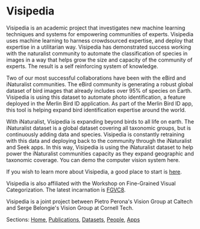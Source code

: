 
# Visipedia

Visipedia is an academic project that investigates new machine learning techniques and systems for empowering communities of experts.  Visipedia uses machine learning to harness crowdsourced expertise, and deploy that expertise in a utilitarian way. Visipedia has demonstrated success working with the naturalist community to automate the classification of species in images in a way that helps grow the size and capacity of the community of experts. The result is a self reinforcing system of knowledge.

Two of our most successful collaborations have been with the eBird and  iNaturalist communities. The eBird community is generating a robust global dataset of bird images that already includes over 95% of species on Earth. Visipedia is using this dataset to automate photo identification, a feature deployed in the Merlin Bird ID application.  As part of the Merlin Bird ID app, this tool is helping expand bird identification expertise around the world.

With iNaturalist, Visipedia is expanding beyond birds to all life on earth.  The iNaturalist dataset is a global dataset covering all taxonomic groups, but is continuously adding data and species.  Visipedia is constantly retraining with this data and deploying back to the community through the iNaturalist and Seek apps.  In this way, Visipedia is using the iNaturalist dataset to help power the iNaturalist communities capacity as they expand geographic and taxonomic coverage. You can demo the computer vision system here. 

If you wish to learn more about Visipedia, a good place to start is [here](http://www.vision.caltech.edu/publications/perona-ProcIEEE-final.pdf).

Visipedia is also affiliated with the Workshop on Fine-Grained Visual Categorization. The latest incarnation is [FGVC8](https://sites.google.com/view/fgvc8).  

Visipedia is a joint project between Pietro Perona's Vision Group at Caltech and Serge Belongie's Vision Group at Cornell Tech.  





Sections: [Home](/index.md), [Publications](/publications.md), [Datasets](/datasets.md), [People](/people.md), [Apps](/apps.md)


